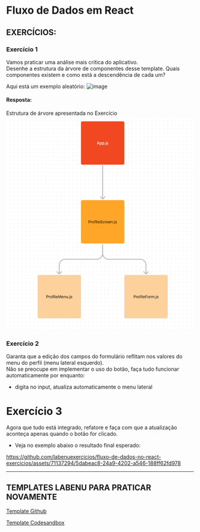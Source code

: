 # Fluxo de Dados em React

## EXERCÍCIOS:

### Exercício 1

Vamos praticar uma análise mais crítica do aplicativo.<br>
Desenhe a estrutura da árvore de componentes desse template. Quais componentes existem e como está a descendência de cada um?

Aqui está um exemplo aleatório: ![image](https://user-images.githubusercontent.com/29845719/230494751-9d1a20c3-a654-4a49-b012-1cea2015e92c.png)

#### Resposta:
Estrutura de árvore apresentada no Exercício
![imagem](./img-readme/estrutura-inicial.png)

### Exercício 2

Garanta que a edição dos campos do formulário reflitam nos valores do menu do perfil (menu lateral esquerdo).<br>
Não se preocupe em implementar o uso do botão, faça tudo funcionar automaticamente por enquanto:
- digita no input, atualiza automaticamente o menu lateral

# Exercício 3

Agora que tudo está integrado, refatore e faça com que a atualização aconteça apenas quando o botão for clicado.

* Veja no exemplo abaixo o resultado final esperado:

https://github.com/labenuexercicios/fluxo-de-dados-no-react-exercicios/assets/71137294/5dabeac8-24a9-4202-a546-188ff62fd978

***

## TEMPLATES LABENU PARA PRATICAR NOVAMENTE
[Template Github](https://github.com/labenuexercicios/fluxo-de-dados-no-react-exercicios)

[Template Codesandbox](https://codesandbox.io/s/fluxo-de-dados-feedback-jtuj5e)
